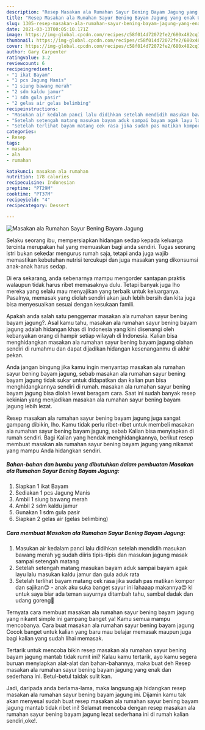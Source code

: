 ```yaml
---
description: "Resep Masakan ala Rumahan Sayur Bening Bayam Jagung yang enak Untuk Jualan"
title: "Resep Masakan ala Rumahan Sayur Bening Bayam Jagung yang enak Untuk Jualan"
slug: 1305-resep-masakan-ala-rumahan-sayur-bening-bayam-jagung-yang-enak-untuk-jualan
date: 2021-03-13T00:05:10.171Z
image: https://img-global.cpcdn.com/recipes/c58f014d72072fe2/680x482cq70/masakan-ala-rumahan-sayur-bening-bayam-jagung-foto-resep-utama.jpg
thumbnail: https://img-global.cpcdn.com/recipes/c58f014d72072fe2/680x482cq70/masakan-ala-rumahan-sayur-bening-bayam-jagung-foto-resep-utama.jpg
cover: https://img-global.cpcdn.com/recipes/c58f014d72072fe2/680x482cq70/masakan-ala-rumahan-sayur-bening-bayam-jagung-foto-resep-utama.jpg
author: Gary Carpenter
ratingvalue: 3.2
reviewcount: 6
recipeingredient:
- "1 ikat Bayam"
- "1 pcs Jagung Manis"
- "1 siung bawang merah"
- "2 sdm kaldu jamur"
- "1 sdm gula pasir"
- "2 gelas air gelas belimbing"
recipeinstructions:
- "Masukan air kedalam panci lalu didihkan setelah mendidih masukan bawang merah yg sudah diiris tipis-tipis dan masukan jagung masak sampai setengah matang"
- "Setelah setengah matang masukan bayam aduk sampai bayam agak layu lalu masukan kaldu jamur dan gula aduk rata"
- "Setelah terlihat bayam matang cek rasa jika sudah pas matikan kompor dan sajikan😍 anak aku suka banget sayur ini lahaaap makannya😍 kl untuk saya biar ada teman sayurnya ditambah tahu, sambal dadak dan udang goreng🤤"
categories:
- Resep
tags:
- masakan
- ala
- rumahan

katakunci: masakan ala rumahan 
nutrition: 178 calories
recipecuisine: Indonesian
preptime: "PT29M"
cooktime: "PT37M"
recipeyield: "4"
recipecategory: Dessert

---
```



![Masakan ala Rumahan Sayur Bening Bayam Jagung](https://img-global.cpcdn.com/recipes/c58f014d72072fe2/680x482cq70/masakan-ala-rumahan-sayur-bening-bayam-jagung-foto-resep-utama.jpg)

Selaku seorang ibu, mempersiapkan hidangan sedap kepada keluarga tercinta merupakan hal yang memuaskan bagi anda sendiri. Tugas seorang istri bukan sekedar mengurus rumah saja, tetapi anda juga wajib memastikan kebutuhan nutrisi tercukupi dan juga masakan yang dikonsumsi anak-anak harus sedap.

Di era  sekarang, anda sebenarnya mampu mengorder santapan praktis walaupun tidak harus ribet memasaknya dulu. Tetapi banyak juga lho mereka yang selalu mau menyajikan yang terbaik untuk keluarganya. Pasalnya, memasak yang diolah sendiri akan jauh lebih bersih dan kita juga bisa menyesuaikan sesuai dengan kesukaan famili. 



Apakah anda salah satu penggemar masakan ala rumahan sayur bening bayam jagung?. Asal kamu tahu, masakan ala rumahan sayur bening bayam jagung adalah hidangan khas di Indonesia yang kini disenangi oleh kebanyakan orang di hampir setiap wilayah di Indonesia. Kalian bisa menghidangkan masakan ala rumahan sayur bening bayam jagung olahan sendiri di rumahmu dan dapat dijadikan hidangan kesenanganmu di akhir pekan.

Anda jangan bingung jika kamu ingin menyantap masakan ala rumahan sayur bening bayam jagung, sebab masakan ala rumahan sayur bening bayam jagung tidak sukar untuk didapatkan dan kalian pun bisa menghidangkannya sendiri di rumah. masakan ala rumahan sayur bening bayam jagung bisa diolah lewat beragam cara. Saat ini sudah banyak resep kekinian yang menjadikan masakan ala rumahan sayur bening bayam jagung lebih lezat.

Resep masakan ala rumahan sayur bening bayam jagung juga sangat gampang dibikin, lho. Kamu tidak perlu ribet-ribet untuk membeli masakan ala rumahan sayur bening bayam jagung, sebab Kalian bisa menyiapkan di rumah sendiri. Bagi Kalian yang hendak menghidangkannya, berikut resep membuat masakan ala rumahan sayur bening bayam jagung yang nikamat yang mampu Anda hidangkan sendiri.

<!--inarticleads1-->

##### Bahan-bahan dan bumbu yang dibutuhkan dalam pembuatan Masakan ala Rumahan Sayur Bening Bayam Jagung:

1. Siapkan 1 ikat Bayam
1. Sediakan 1 pcs Jagung Manis
1. Ambil 1 siung bawang merah
1. Ambil 2 sdm kaldu jamur
1. Gunakan 1 sdm gula pasir
1. Siapkan 2 gelas air (gelas belimbing)




<!--inarticleads2-->

##### Cara membuat Masakan ala Rumahan Sayur Bening Bayam Jagung:

1. Masukan air kedalam panci lalu didihkan setelah mendidih masukan bawang merah yg sudah diiris tipis-tipis dan masukan jagung masak sampai setengah matang
1. Setelah setengah matang masukan bayam aduk sampai bayam agak layu lalu masukan kaldu jamur dan gula aduk rata
1. Setelah terlihat bayam matang cek rasa jika sudah pas matikan kompor dan sajikan😍 - anak aku suka banget sayur ini lahaaap makannya😍 kl untuk saya biar ada teman sayurnya ditambah tahu, sambal dadak dan udang goreng🤤




Ternyata cara membuat masakan ala rumahan sayur bening bayam jagung yang nikamt simple ini gampang banget ya! Kamu semua mampu mencobanya. Cara buat masakan ala rumahan sayur bening bayam jagung Cocok banget untuk kalian yang baru mau belajar memasak maupun juga bagi kalian yang sudah lihai memasak.

Tertarik untuk mencoba bikin resep masakan ala rumahan sayur bening bayam jagung mantab tidak rumit ini? Kalau kamu tertarik, ayo kamu segera buruan menyiapkan alat-alat dan bahan-bahannya, maka buat deh Resep masakan ala rumahan sayur bening bayam jagung yang enak dan sederhana ini. Betul-betul taidak sulit kan. 

Jadi, daripada anda berlama-lama, maka langsung aja hidangkan resep masakan ala rumahan sayur bening bayam jagung ini. Dijamin kamu tak akan menyesal sudah buat resep masakan ala rumahan sayur bening bayam jagung mantab tidak ribet ini! Selamat mencoba dengan resep masakan ala rumahan sayur bening bayam jagung lezat sederhana ini di rumah kalian sendiri,oke!.

